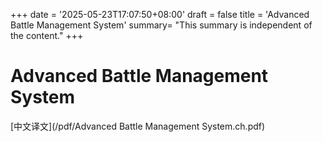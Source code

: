 +++
date = '2025-05-23T17:07:50+08:00'
draft = false
title = 'Advanced Battle Management System'
summary= "This summary is independent of the content."
+++

# Advanced Battle Management System

[中文译文](/pdf/Advanced Battle Management System.ch.pdf)
